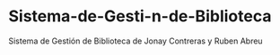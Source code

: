 # Sistema-de-Gesti-n-de-Biblioteca
Sistema de Gestión de Biblioteca de Jonay Contreras y Ruben Abreu
